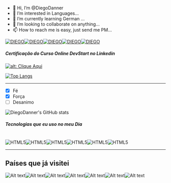 

- 👋 Hi, I’m @DiegoDanner
- 👀 I’m interested in Languages...
- 🌱 I’m currently learning German ...
- 💞️ I’m looking to collaborate on  anything...
- 📫 How to reach me  is easy, just send me PM...

<!---
DiegoDanner/DiegoDanner is a ✨ special ✨ repository because its `README.md` (this file) appears on your GitHub profile.
You can click the Preview link to take a look at your changes.
--->
[![DIEGO](https://img.shields.io/badge/GitHub-100000?style=for-the-badge&logo=github&logoColor=white)](https://github.com/DiegoDanner)[![DIEGO](https://img.shields.io/badge/Instagram-E4405F?style=for-the-badge&logo=instagram&logoColor=white)](https://www.instagram.com/mister_danner/)[![DIEGO](https://img.shields.io/badge/Facebook-1877F2?style=for-the-badge&logo=facebook&logoColor=white)](https://www.facebook.com/DannerIdiomas/)[![DIEGO](https://img.shields.io/badge/LinkedIn-0077B5?style=for-the-badge&logo=linkedin&logoColor=whiteV)](https://www.linkedin.com/in/diegodanner/)[![DIEGO](https://img.shields.io/badge/Gmail-D14836?style=for-the-badge&logo=gmail&logoColor=white)](diegodanner@gmail.com)

##### Certificação do Curso Online DevStart no Linkedin

[![alt: Clique Aqui](https://badgen.net/badge/:Devstart/:Certificado/:color?icon=Devstart)](https://app.devstart.tech/certification/fcce09eadb8-a3d7-4940-a71d-7059b26cdf34/logica-de-programacao)

[![Top Langs](https://github-readme-stats.vercel.app/api/top-langs/?username=anuraghazra&layout=compact)](https://github.com/DiegoDanner/github-readme-stats)


* * * 
- [x] Fé
- [x] Força
- [ ] Desanimo

![DiegoDanner's GitHub stats](https://github-readme-stats.vercel.app/api?username=DiegoDanner&show_icons=true&theme=onedark)

##### Tecnologias que eu uso no meu Dia

<div style="display: inline_block"></br>
    <img align="center" alt="HTML5" src="https://img.shields.io/badge/HTML5-E34F26?style=for-the-badge&logo=html5&logoColor=white" /><img align="center" alt="HTML5" src="https://img.shields.io/badge/CSS-239120?&style=for-the-badge&logo=css3&logoColor=white" /><img align="center" alt="HTML5" src="https://img.shields.io/badge/JavaScript-323330?style=for-the-badge&logo=javascript&logoColor=F7DF1E" /><img align="center" alt="HTML5" src="https://img.shields.io/badge/Node.js-43853D?style=for-the-badge&logo=node.js&logoColor=white" /><img align="center" alt="HTML5" src="https://img.shields.io/badge/TypeScript-007ACC?style=for-the-badge&logo=typescript&logoColor=white" /><img align="center" alt="HTML5" src="https://img.shields.io/badge/React-20232A?style=for-the-badge&logo=react&logoColor=61DAFB" />
</div>

****
## Países que já visitei

![Alt text](https://emojipedia-us.s3.dualstack.us-west-1.amazonaws.com/thumbs/120/apple/325/flag-united-states_1f1fa-1f1f8.png)![Alt text](https://emojipedia-us.s3.dualstack.us-west-1.amazonaws.com/thumbs/120/apple/325/flag-germany_1f1e9-1f1ea.png)![Alt text](https://emojipedia-us.s3.dualstack.us-west-1.amazonaws.com/thumbs/120/samsung/349/flag-brazil_1f1e7-1f1f7.png)![Alt text](https://emojipedia-us.s3.dualstack.us-west-1.amazonaws.com/thumbs/120/apple/325/flag-austria_1f1e6-1f1f9.png)![Alt text](https://emojipedia-us.s3.dualstack.us-west-1.amazonaws.com/thumbs/120/apple/325/flag-portugal_1f1f5-1f1f9.png)![Alt text](https://emojipedia-us.s3.dualstack.us-west-1.amazonaws.com/thumbs/120/apple/325/flag-paraguay_1f1f5-1f1fe.png)![Alt text](https://emojipedia-us.s3.dualstack.us-west-1.amazonaws.com/thumbs/120/samsung/349/flag-switzerland_1f1e8-1f1ed.png)

